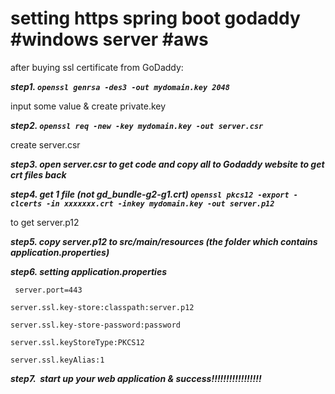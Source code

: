 # setting https spring boot godaddy #windows server #aws

after buying ssl certificate from GoDaddy:


***step1.  `openssl genrsa -des3 -out mydomain.key 2048`***

input some value & 
create private.key



***step2.  `openssl req -new -key mydomain.key -out server.csr`***

create server.csr



***step3.  open server.csr to get code and copy all to Godaddy website to get crt files back***



***step4.  get 1 file (not gd_bundle-g2-g1.crt) `openssl pkcs12 -export -clcerts -in xxxxxxx.crt -inkey mydomain.key -out server.p12`***

 to get server.p12

***step5.  copy server.p12 to src/main/resources  (the folder which contains application.properties)***



***step6.  setting application.properties***

` server.port=443`
 
 `server.ssl.key-store:classpath:server.p12`
 
 `server.ssl.key-store-password:password`
 
 `server.ssl.keyStoreType:PKCS12`
 
 `server.ssl.keyAlias:1`
 

***step7.  start up your web application & success!!!!!!!!!!!!!!!!!***

